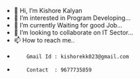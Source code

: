 - 👋 Hi, I’m Kishore Kalyan
- 👀 I’m interested in Program Developing...
- 🌱 I’m currently Waiting for good Job...
- 💞️ I’m looking to collaborate on IT Sector...
- 📫 How to reach me..
-         Gmail Id : kishorekk023@gmail.com
-         Contact  : 9677735859

<!---
KishoreKalyan23/KishoreKalyan23 is a ✨ special ✨ repository because its `README.md` (this file) appears on your GitHub profile.
You can click the Preview link to take a look at your changes.
--->
